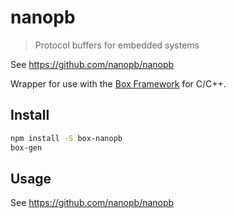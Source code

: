 # nanopb

> Protocol buffers for embedded systems

See https://github.com/nanopb/nanopb

Wrapper for use with the [Box Framework](https://github.com/box-io/box) for C/C++.

## Install

```bash
npm install -S box-nanopb
box-gen
```

## Usage

See https://github.com/nanopb/nanopb
